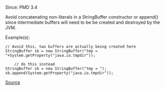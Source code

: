 Since: PMD 3.4

Avoid concatenating non-literals in a StringBuffer constructor or append() since intermediate buffers will
need to be be created and destroyed by the JVM.

Example(s):
```
// Avoid this, two buffers are actually being created here
StringBuffer sb = new StringBuffer("tmp = "+System.getProperty("java.io.tmpdir"));
    
    // do this instead
StringBuffer sb = new StringBuffer("tmp = ");
sb.append(System.getProperty("java.io.tmpdir"));
```

[Source](https://pmd.github.io/pmd-5.5.4/pmd-java/rules/java/strings.html#InefficientStringBuffering)
